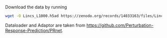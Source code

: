
Download the data by running
```bash
wget -O Lincs_L1000.h5ad https://zenodo.org/records/14033163/files/Lincs_L1000.h5ad?download=1 
   ```

Dataloader and Adaptor are taken from https://github.com/Perturbation-Response-Prediction/PRnet.